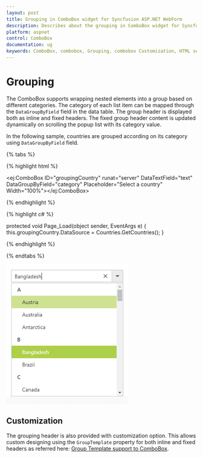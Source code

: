 ```yaml
---
layout: post
title: Grouping in ComboBox widget for Syncfusion ASP.NET WebForm
description: Describes about the grouping in ComboBox widget for Syncfusion ASP.NET WebForm
platform: aspnet
control: ComboBox
documentation: ug
keywords: ComboBox, combobox, Grouping, combobox Customization, HTML select
---
```


# Grouping

The ComboBox supports wrapping nested elements into a group based on different categories. The category of each list item can be mapped through the `DataGroupByField` field in
the data table. The group header is displayed both as inline and fixed headers. The fixed group header content is updated dynamically on scrolling the popup list with its category value.

In the following sample, countries are grouped according on its category using `DataGroupByField` field.

{% tabs %}
	
{% highlight html %}
	
 <ej:ComboBox ID="groupingCountry" runat="server" DataTextField="text" DataGroupByField="category" Placeholder="Select a country" Width="100%"></ej:ComboBox>
		
{% endhighlight %}
    
{% highlight c# %}

protected void Page_Load(object sender, EventArgs e)
{
	this.groupingCountry.DataSource = Countries.GetCountries();
}

{% endhighlight %}

{% endtabs %}

![Grouping](Grouping_images/Grouping_image1.png)

## Customization

The grouping header is also provided with customization option. This allows custom designing using the `GroupTemplate` property for both inline and fixed headers as referred here:
[Group Template support to ComboBox](https://help.syncfusion.com/aspnet/combobox/template#group-template).
